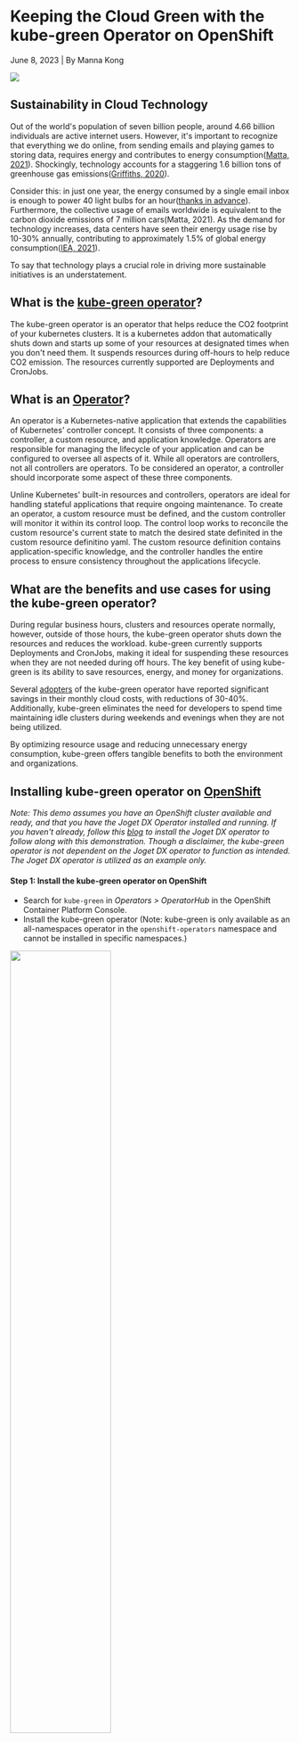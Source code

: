 # Keeping the Cloud Green with the kube-green Operator on OpenShift
June 8, 2023 | By Manna Kong

![](https://i.imgur.com/nvcP5iT.jpg)

## Sustainability in Cloud Technology

Out of the world's population of seven billion people, around 4.66 billion individuals are active internet users. However, it's important to recognize that everything we do online, from sending emails and playing games to storing data, requires energy and contributes to energy consumption([Matta, 2021](https://medium.com/environmental-justice-coalition/technologys-carbon-footprint-2ead6e5eef7)). Shockingly, technology accounts for a staggering 1.6 billion tons of greenhouse gas emissions([Griffiths, 2020](https://www.bbc.com/future/article/20200305-why-your-internet-habits-are-not-as-clean-as-you-think#:~:text=If%20we%20were%20to%20rather,of%20carbon%20dioxide%20a%20year)).

Consider this: in just one year, the energy consumed by a single email inbox is enough to power 40 light bulbs for an hour([thanks in advance](https://thanks-in-advance.com/)). Furthermore, the collective usage of emails worldwide is equivalent to the carbon dioxide emissions of 7 million cars(Matta, 2021). As the demand for technology increases, data centers have seen their energy usage rise by 10-30% annually, contributing to approximately 1.5% of global energy consumption([IEA, 2021](https://www.iea.org/reports/data-centres-and-data-transmission-networks)).

To say that technology plays a crucial role in driving more sustainable initiatives is an understatement.

## What is the [kube-green operator](https://kube-green.dev/)?

The kube-green operator is an operator that helps reduce the CO2 footprint of your kubernetes clusters. It is a kubernetes addon that automatically shuts down and starts up some of your resources at designated times when you don't need them. It suspends resources during off-hours to help reduce CO2 emission. The resources currently supported are Deployments and CronJobs.

## What is an [Operator](https://www.cncf.io/blog/2022/06/15/kubernetes-operators-what-are-they-some-examples/#:~:text=K8s%20Operators%20are%20controllers%20for,Custom%20Resource%20Definitions%20(CRD).)?

An operator is a Kubernetes-native application that extends the capabilities of Kubernetes' controller concept. It consists of three components: a controller, a custom resource, and application knowledge. Operators are responsible for managing the lifecycle of your application and can be configured to oversee all aspects of it. While all operators are controllers, not all controllers are operators. To be considered an operator, a controller should incorporate some aspect of these three components.

Unline Kubernetes' built-in resources and controllers, operators are ideal for handling stateful applications that require ongoing maintenance. To create an operator, a custom resource must be defined, and the custom controller will monitor it within its control loop. The control loop works to reconcile the custom resource's current state to match the desired state definited in the custom resource definitino yaml. The custom resource definition contains application-specific knowledge, and the controller handles the entire process to ensure consistency throughout the applications lifecycle.

## What are the benefits and use cases for using the kube-green operator?

During regular business hours, clusters and resources operate normally, however, outside of those hours, the kube-green operator shuts down the resources and reduces the workload. kube-green currently supports Deployments and CronJobs, making it ideal for suspending these resources when they are not needed during off hours. The key benefit of using kube-green is its ability to save resources, energy, and money for organizations.

Several [adopters](https://kube-green.dev/docs/adopters/) of the kube-green operator have reported significant savings in their monthly cloud costs, with reductions of 30-40%. Additionally, kube-green eliminates the need for developers to spend time maintaining idle clusters during weekends and evenings when they are not being utilized.

By optimizing resource usage and reducing unnecessary energy consumption, kube-green offers tangible benefits to both the environment and organizations.

## Installing kube-green operator on [OpenShift](https://www.redhat.com/en/technologies/cloud-computing/openshift)

_Note: This demo assumes you have an OpenShift cluster available and ready, and that you have the Joget DX Operator installed and running. If you haven't already, follow this [blog](https://cloud.redhat.com/blog/no-more-coding-headaches-getting-straight-to-application-creation-with-the-joget-dx-operator-on-openshift) to install the Joget DX operator to follow along with this demonstration. Though a disclaimer, the kube-green operator is not dependent on the Joget DX operator to function as intended. The Joget DX operator is utilized as an example only._

#### Step 1: Install the kube-green operator on OpenShift
- Search for `kube-green` in _Operators > OperatorHub_ in the OpenShift Container Platform Console.
- Install the kube-green operator (Note: kube-green is only available as an all-namespaces operator in the `openshift-operators` namespace and cannot be installed in specific namespaces.)

<img src="https://media.giphy.com/media/v1.Y2lkPTc5MGI3NjExOTdkY2IzMDdmYzZhMjk2Nzg3MGFiZWIxMGE4ZTBjZjQzZTZmNmNkNCZlcD12MV9pbnRlcm5hbF9naWZzX2dpZklkJmN0PWc/itEiFOUyLPBs8Bl5Ob/giphy.gif" width="60%"/>


#### Step 2: Configure a new instance of SleepInfo
- Configure an instance of SleepInfo with the correct namespace, suspended resource type, timezone, wake and sleep times, and designated days (checkout the [Appendix](#appendix)).

<img src="https://media.giphy.com/media/v1.Y2lkPTc5MGI3NjExZDJjYmFlM2U1ZWFlY2Q0MTQxMTk5NDk5N2RmZjdkZmFlNjE0ZTk0YiZlcD12MV9pbnRlcm5hbF9naWZzX2dpZklkJmN0PWc/hI6fofKPMT3xnpHntH/giphy.gif" width="60%"/>

```
kind: SleepInfo
apiVersion: kube-green.com/v1alpha1
metadata:
  labels:
    app: kube-green
  name: sleepinfo-joget
  namespace: joget
spec:
  sleepAt: '18:30'
  suspendDeployments: true
  timeZone: America/Chicago
  wakeUpAt: '08:00'
  weekdays: 1-5
```
- Once everything is as it should be, create your SleepInfo instance and watch as it manages and shuts down or spins up your Deployments at the designated time intervals.

<img src="https://media.giphy.com/media/v1.Y2lkPTc5MGI3NjExNjU5ZTBhOGZhNmQ5YTZkZWYzMTRmODlmZTFlZTliYTEyZWQ2ZjczMSZlcD12MV9pbnRlcm5hbF9naWZzX2dpZklkJmN0PWc/1EEjwZA3Q3Gd3o7xTY/giphy.gif" width="60%"/>

SleepInfo can easily be adjusted accordingly to your needs and schedule. Openshift makes installing and configuring of kube-green quick and fairly simple; consequently making it easy to keep your cluster green and free of unnecessary resource consumption.

## Conclusion

kube-green is actively working on a remarkable initiative as sustainability in technology becomes an increasingly prominent concern within the community. Ensuring the "greenness" of the cloud as we forge ahead with innovative technologies is crucial for long-term success and progress at the forefront of the industry. By reducing the usage and energy consumption of our tools, workflows, storage, and resources, we can take important steps toward keeping our work clean and the world green.

Checkout Project [Kepler](https://cloud.redhat.com/blog/a-view-of-sustainability-in-openshift-with-project-kepler) at Red Hat to find out what other initivaes we are taking to save energy and create a cloud community that promotes sustainable technology and consciousness. Additionally, stay tuned as kube-green expands its support for other resources and develops a Green Dashboard that enables you to monitor your cluster's CO2 emissions. If you're interested in contributing to their code, be sure to explore their [codebase](https://github.com/kube-green/kube-green).

## Additional Resources

- [Technology's Carbon Footprint by Natasha Matta (2021)](https://medium.com/environmental-justice-coalition/technologys-carbon-footprint-2ead6e5eef7)
- [The Carbon Emissions of Big Tech by Rodrigo Navarro (2023)](https://www.electronicshub.org/the-carbon-emissions-of-big-tech/)
- [Intro to kube-green by Davide Bianchi (2022)](https://kube-green.dev/blog/welcome-blog-post/)
- [thanks in advance (interactive slide on technology's effect on the enviornment)](https://thanks-in-advance.com/)
- [Why your internet habits are not as clean as you think by Sarah Griffiths (2020)](https://www.bbc.com/future/article/20200305-why-your-internet-habits-are-not-as-clean-as-you-think#:~:text=If%20we%20were%20to%20rather,of%20carbon%20dioxide%20a%20year.)
- [Data Centres and Data Transmission Networks](https://www.iea.org/reports/data-centres-and-data-transmission-networks)

## Appendix

`SleepInfo` is a custom resource and the yaml we created above is it's custom resource definition. Here are some configuration values that `SleepInfo` takes in.
- `weekdays` *(required)*: `*` = everyday, `1` is Monday, `1-5` = Monday-Friday
- `sleepAt` *(required)*: indicates when deployments/cronjobs should be put to sleep, 24-hour format, ex. `19:00` or `*:*` (every hour & minute)
- `wakeUpAt`: indicates when deployments/cronjobs should restart, 24-hour format, ex. `19:00` or `*:*` (every hour & minute)
- `timeZone`: specifies the timezone in which the `sleepAt` and `wakeUpAt` times should be relative to _(default is UTC)_
- `suspendDeployments`: if set to `false`, deployments will not be suspended _(default is true)_
- `suspendCronJobs`: if set to `false`, cronjobs will not be susspended _(default is true)_
- `excludeRef`: an array object that contains specific information for a resource that should be excluded from being put to sleep
  - `apiVersion`: version of the resource
  - `kind`: the kind of resource (Deployment or CronJob)
  - `name`: the name of the resource
  - `matchLabels`: an object of strings that contain labels to identify the resource

